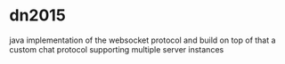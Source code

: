 # dn2015

java implementation of the websocket protocol and build on top of that a custom chat protocol supporting multiple server instances
